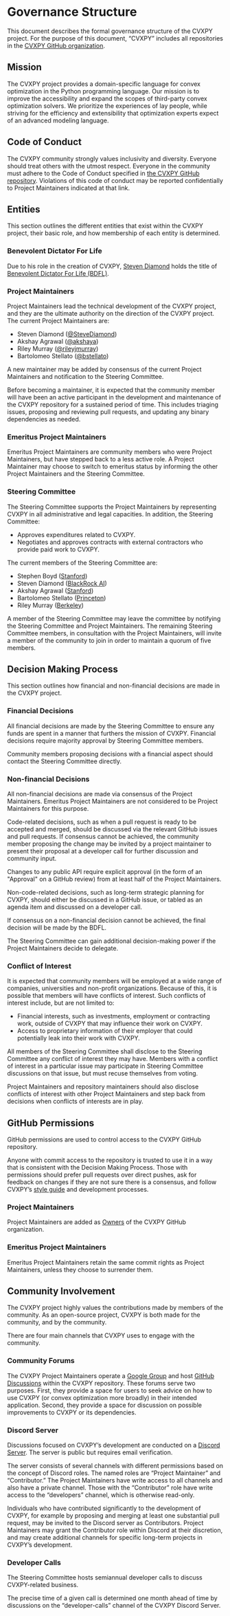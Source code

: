 # **Governance Structure**

This document describes the formal governance structure of the CVXPY project. For the purpose of this document, “CVXPY” includes all repositories in the [CVXPY GitHub organization](https://github.com/cvxpy).


## **Mission**

The CVXPY project provides a domain-specific language for convex optimization in the Python programming language. Our mission is to improve the accessibility and expand the scopes of third-party convex optimization solvers. We prioritize the experiences of lay people, while striving for the efficiency and extensibility that optimization experts expect of an advanced modeling language.


## **Code of Conduct**

The CVXPY community strongly values inclusivity and diversity. Everyone should treat others with the utmost respect. Everyone in the community must adhere to the Code of Conduct specified in [the CVXPY GitHub repository](https://github.com/cvxpy/cvxpy/blob/master/CODE_OF_CONDUCT.md). Violations of this code of conduct may be reported confidentially to Project Maintainers indicated at that link. 


## **Entities**

This section outlines the different entities that exist within the CVXPY project, their basic role, and how membership of each entity is determined.


### **Benevolent Dictator For Life**

Due to his role in the creation of CVXPY, [Steven Diamond](https://stevendiamond.me/) holds the title of [Benevolent Dictator For Life (BDFL)](https://en.wikipedia.org/wiki/Benevolent_dictator_for_life).


### **Project Maintainers**

Project Maintainers lead the technical development of the CVXPY project, and they are the ultimate authority on the direction of the CVXPY project. The current Project Maintainers are:



*   Steven Diamond ([@SteveDiamond](https://github.com/SteveDiamond))
*   Akshay Agrawal ([@akshaya](https://github.com/akshayka))
*   Riley Murray ([@rileyjmurray](https://github.com/rileyjmurray/))
*   Bartolomeo Stellato ([@bstellato](https://github.com/bstellato))

A new maintainer may be added by consensus of the current Project Maintainers  and notification to the Steering Committee.

Before becoming a maintainer, it is expected that the community member will have been an active participant in the development and maintenance of the CVXPY repository for a sustained period of time. This includes triaging issues, proposing and reviewing pull requests, and updating any binary dependencies as needed.


### **Emeritus Project Maintainers**


Emeritus Project Maintainers are community members who were Project Maintainers, but have stepped back to a less active role. A Project Maintainer may choose to switch to emeritus status by informing the other Project Maintainers and the Steering Committee.


### **Steering Committee**

The Steering Committee supports the Project Maintainers by representing CVXPY in all administrative and legal capacities. In addition, the Steering Committee:



*   Approves expenditures related to CVXPY.
*   Negotiates and approves contracts with external contractors who provide paid work to CVXPY.

The current members of the Steering Committee are:



*   Stephen Boyd ([Stanford](https://web.stanford.edu/~boyd/))
*   Steven Diamond ([BlackRock AI](https://stevendiamond.me/))
*   Akshay Agrawal ([Stanford](https://www.akshayagrawal.com/))
*   Bartolomeo Stellato ([Princeton](https://stellato.io/))
*   Riley Murray ([Berkeley](https://rileyjmurray.wordpress.com/))

A member of the Steering Committee may leave the committee by notifying the Steering Committee and Project Maintainers. The remaining Steering Committee members, in consultation with the Project Maintainers, will invite a member of the community to join in order to maintain a quorum of five members.


## **Decision Making Process**

This section outlines how financial and non-financial decisions are made in the CVXPY project.


### **Financial Decisions**

All financial decisions are made by the Steering Committee to ensure any funds are spent in a manner that furthers the mission of CVXPY. Financial decisions require majority approval by Steering Committee members.

Community members proposing decisions with a financial aspect should contact the Steering Committee directly.


### **Non-financial Decisions**

All non-financial decisions are made via consensus of the Project Maintainers. Emeritus Project Maintainers are not considered to be Project Maintainers for this purpose.

Code-related decisions, such as when a pull request is ready to be accepted and merged, should be discussed via the relevant GitHub issues and pull requests. If consensus cannot be achieved, the community member proposing the change may be invited by a project maintainer to present their proposal at a developer call for further discussion and community input.

Changes to any public API require explicit approval (in the form of an "Approval" on a GitHub review) from at least half of the Project Maintainers.

Non-code-related decisions, such as long-term strategic planning for CVXPY, should either be discussed in a GitHub issue, or tabled as an agenda item and discussed on a developer call.

If consensus on a non-financial decision cannot be achieved, the final decision will be made by the BDFL.

The Steering Committee can gain additional decision-making power if the Project Maintainers decide to delegate.


### **Conflict of Interest**

It is expected that community members will be employed at a wide range of companies, universities and non-profit organizations. Because of this, it is possible that members will have conflicts of interest. Such conflicts of interest include, but are not limited to:



*   Financial interests, such as investments, employment or contracting work, outside of CVXPY that may influence their work on CVXPY.
*   Access to proprietary information of their employer that could potentially leak into their work with CVXPY.

All members of the Steering Committee shall disclose to the Steering Committee any conflict of interest they may have. Members with a conflict of interest in a particular issue may participate in Steering Committee discussions on that issue, but must recuse themselves from voting.

Project Maintainers and repository maintainers should also disclose conflicts of interest with other Project Maintainers and step back from decisions when conflicts of interests are in play.


## **GitHub Permissions**

GitHub permissions are used to control access to the CVXPY GitHub repository.

Anyone with commit access to the repository is trusted to use it in a way that is consistent with the Decision Making Process. Those with permissions should prefer pull requests over direct pushes, ask for feedback on changes if they are not sure there is a consensus, and follow CVXPY’s [style guide](https://github.com/cvxpy/cvxpy/blob/master/CONTRIBUTING.md#code-style) and development processes.


### **Project Maintainers**

Project Maintainers are added as [Owners](https://docs.github.com/en/free-pro-team@latest/github/setting-up-and-managing-organizations-and-teams/permission-levels-for-an-organization#permission-levels-for-an-organization) of the CVXPY GitHub organization.


### **Emeritus Project Maintainers**

Emeritus Project Maintainers retain the same commit rights as Project Maintainers, unless they choose to surrender them.


## **Community Involvement**

The CVXPY project highly values the contributions made by members of the community. As an open-source project, CVXPY is both made for the community, and by the community.

There are four main channels that CVXPY uses to engage with the community.


### **Community Forums**

The CVXPY Project Maintainers operate a [Google Group](https://groups.google.com/g/cvxpy) and host [GitHub Discussions](https://github.com/cvxpy/cvxpy/discussions) within the CVXPY repository. These forums serve two purposes. First, they provide a space for users to seek advice on how to use CVXPY (or convex optimization more broadly) in their intended application. Second, they provide a space for discussion on possible improvements to CVXPY or its dependencies.


### **Discord Server**

Discussions focused on CVXPY’s development are conducted on a [Discord Server](https://discord.gg/k4Aq8cA8AZ). The server is public but requires email verification.

The server consists of several channels with different permissions based on the concept of Discord roles. The named roles are “Project Maintainer” and “Contributor.” The Project Maintainers have write access to all channels and also have a private channel. Those with the “Contributor” role have write access to the “developers” channel, which is otherwise read-only. 

Individuals who have contributed significantly to the development of CVXPY, for example by proposing and merging at least one substantial pull request, may be invited to the Discord server as Contributors. Project Maintainers may grant the Contributor role within Discord at their discretion, and may create additional channels for specific long-term projects in CVXPY’s development.


### **Developer Calls**

The Steering Committee hosts semiannual developer calls to discuss CVXPY-related business. 

The precise time of a given call is determined one month ahead of time by discussions on the “developer-calls” channel of the CVXPY Discord Server. 
